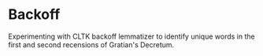 # Backoff

Experimenting with CLTK backoff lemmatizer to identify unique words
in the first and second recensions of Gratian's Decretum.
